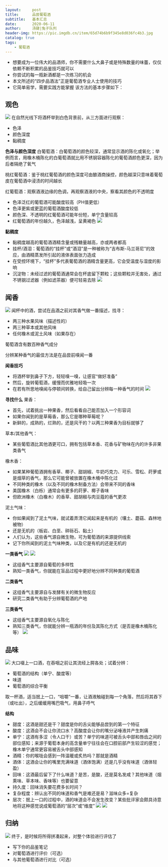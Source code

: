 ```yaml
---
layout:     post
title:      品尝葡萄酒
subtitle:   基本汇总
date:       2020-06-11
author:     汤键|兔子队列
header-img: https://pic.imgdb.cn/item/65d74b6b9f345e8d036fc4b3.jpg
catalog: true
tags:
    - 葡萄酒
---
```


- 想要成为一位伟大的品酒师，你不需要什么大鼻子或是特殊数量的味蕾，仅仅依赖不断积累的品鉴技巧就可以
- 你尝试的每一瓶新酒都是一次练习的机会
- 本文所述的“四步品酒法”正是葡萄酒专业人士使用的技巧
- 它简单易学，需要实践方能掌握
该方法的基本步骤如下：

## **观色**
![](https://pic.imgdb.cn/item/65d740889f345e8d0342d8bf.png)
在自然光线下将酒杯举到白色背景前，从三方面进行观察：
- 色泽
- 颜色深度
- 黏稠度

**色泽与颜色深度**
白葡萄酒：白葡萄酒的颜色较深，通常显示酒的陈化或氧化；举例而言，用橡木桶陈化的白葡萄酒就比用不锈钢容器陈化的葡萄酒颜色更深，因为后者隔绝了氧气

桃红葡萄酒：鉴于桃红葡萄酒的颜色深度可由酿酒商操控，颜色越深只意味着葡萄皮在葡萄酒中浸渍的时间越长

红葡萄酒：观察酒液边缘的色调，再观察酒液的中央，察看其颜色的不透明度
- 色泽泛红的葡萄酒可能酸度较高（PH值更低）
- 色泽更紫或更蓝的葡萄酒酸度较低
- 颜色深、不透明的红葡萄酒可能年份短，单宁含量较高
- 红葡萄酒的年份越久，色泽越浅，呈黄褐色
![](https://pic.imgdb.cn/item/65d740889f345e8d0342db29.png)

**黏稠度**
- 黏稠度越高的葡萄酒酒精含量或残糖量越高，亦或两者都高
- 挂杯/酒泪：葡萄酒的“挂杯”或“酒泪”是一种被称为“吉布斯-马兰哥尼”的效应，由酒精蒸发所引起的液体表面张力造成
- 在受控环境下，“挂杯”多代表葡萄酒的酒精含量更高，它会受温度与湿度的影响
- 沉淀物：未经过滤的葡萄酒通常会在杯底留下颗粒；这些颗粒并无害处，通过不锈钢过滤器（例如滤茶器）便可轻易去除
![](https://pic.imgdb.cn/item/65d740889f345e8d0342dbc6.png)


## **闻香**
![](https://pic.imgdb.cn/item/65d740889f345e8d0342d927.png)
闻杯中的酒，尝试在品酒之前对其香气做一番描述，找寻：
- 两三种水果风味（描述性的）
- 两三种草本或其他风味
- 任何橡木或泥土风味（如果存在）

葡萄酒含有数百种香气成分

分辨某种香气的最佳方法是在品尝前嗅闻一番

**闻香技巧**
- 将酒杯举到鼻子下方，轻轻嗅一嗅，让感官“做好准备”
- 然后，旋转葡萄酒，缓慢而优雅地轻吸一次
- 在若有所思地嗅闻与停顿间转换，给自己留出分辨每一种香气的时间
![](https://pic.imgdb.cn/item/65d740899f345e8d0342dc51.png)

**寻找什么**
果香：
- 首先，试着挑出一种果香，然后看看自己能否加入一个形容词
- 如果你闻到的是草莓香，那么它是哪种草莓呢？
- 新鲜的，成熟的，烂熟的，还是风干的？以两三种果香为目标就够了

草本/其他香气：
- 某些葡萄酒比其他酒更可口，拥有包括草本香、花香与矿物味在内的许多非果类香气

橡木香：
- 如果某种葡萄酒拥有香草、椰子、甜胡椒、牛奶巧克力、可乐、雪松、莳萝或是烟草的香气，那么它可能曾被放置在橡木桶中陈化过
- 不同种类的橡木（以及不同的橡木制备方法）会带来不同的香味
- 美国橡木（白栎）通常会有更多的莳萝、椰子香味
- 但欧洲橡木（白橡木）的香草、甜胡椒与肉豆蔻的香气更浓

泥土气味：
- 你如果闻到了泥土气味，就试着弄清它闻起来是有机的（壤土、蘑菇、森林地被物）
- 还是无机的（板岩、白垩、碎砾石、黏土）
- 人们认为，这些香气源自微生物，可为葡萄酒的来源提供线索
- 记下你所闻到的泥土气味种类，以及它是有机的还是无机的

**一类香气**
![](https://pic.imgdb.cn/item/65d740899f345e8d0342dcf8.jpg)
![](https://pic.imgdb.cn/item/65d740899f345e8d0342de2d.jpg)
- 这组香气主要源自葡萄的多样性
- 熟知一类香气，你就能在盲品过程中更好地分辨不同种类的葡萄酒

**二类香气**
- 这组香气主要源自与发酵有关的微生物反应
- 研究二类香气有助于分辨葡萄酒的产地

**三类香气**
- 这组香气主要源自氧化与陈化
- 熟知三类香气，你就能分辨一瓶酒的年份及其陈化方式（是否是橡木桶陈化等）
![](https://pic.imgdb.cn/item/65d740899f345e8d0342deaa.jpg)

## **品味**
![](https://pic.imgdb.cn/item/65d740889f345e8d0342d9c3.png)
大口啜上一口酒，在吞咽之前让其流经上腭各处；试着分辨：
- 葡萄酒的结构（单宁、酸度等）
- 味道
- 葡萄酒的综合平衡

取一杯酒，适当抿上一口，“咀嚼”一番，让酒液触碰到每一个角落，然后将其吞下（或吐出），之后缓缓用嘴巴吸气，用鼻子呼气

**结构**
- 甜度：这酒是甜还是干？甜度是你的舌尖能够品尝到的第一个特征
- 酸度：这酒会不会让你流口水？高酸度会让你的嘴分泌唾液并产生刺痛
- 单宁：这酒有多涩（令人口干）或苦？单宁的味道可被舌头中部和唇齿之间的部位感知；来源于葡萄本身的高含量单宁往往会在口腔前部产生较涩的感觉；橡木单宁通常更容易被舌头中部感知
- 酒精：你的喉咙会感到一阵温暖或炙热吗？那就是酒精
- 酒体：这酒会让你的嘴里充满味道（酒体饱满）还是几乎没有味道（酒体轻盈）
- 回味：这酒最后留下了什么味道？是苦，是酸，还是莫名发咸？其他味道（烟熏味、草本味、香味等）也要留意
- 持久度：回味消失要花费多长时间？
- 复杂程度：辨认出不同的味道和香气是难还是易？滋味众多=复杂
- 层次：抿上一口的过程中，酒的味道会不会发生改变？某些批评家会颇具诗意地将这种感觉说成葡萄酒的“层次”或“维度”
![](https://pic.imgdb.cn/item/65d740899f345e8d0342df5f.jpg)
![](https://pic.imgdb.cn/item/65d740899f345e8d0342dfb5.jpg)


## **归纳**
![](https://pic.imgdb.cn/item/65d740889f345e8d0342da52.png)
终于，是时候将所得拼凑起来，对整个体验进行评估了
- 写下你的品鉴笔记
- 对葡萄酒进行评价（可选）
- 与其他葡萄酒进行对比（可选）
